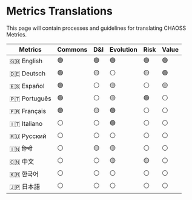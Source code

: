 # Metrics Translations

This page will contain processes and guidelines for translating CHAOSS Metrics.

Metrics | Commons | D&I | Evolution | Risk | Value
---- | ---- | ---- | ---- | ---- | ----
:uk: English | :green_circle: | :green_circle: | :green_circle: | :green_circle: | :green_circle:
:de: Deutsch | :green_circle: | :yellow_circle: | :white_circle: | :yellow_circle: | :green_circle:
:es: Español | :green_circle: | :white_circle: | :yellow_circle: | :white_circle: | :yellow_circle:
:portugal: Português | :green_circle: | :white_circle: | :yellow_circle: | :green_circle: | :white_circle:
:fr: Français | :green_circle: | :yellow_circle: | :green_circle: | :white_circle: | :white_circle:
:it: Italiano | :white_circle: | :white_circle: | :green_circle: | :white_circle: | :white_circle:
:ru: Русский | :white_circle: | :white_circle: | :white_circle: | :white_circle: | :white_circle:
:india: हिन्दी | :white_circle: | :yellow_circle: | :yellow_circle: | :white_circle: | :white_circle:
:cn: 中文 | :white_circle: | :white_circle: | :yellow_circle: | :yellow_circle: | :white_circle:
:kr: 한국어 | :white_circle: | :white_circle: | :white_circle: | :white_circle: | :white_circle:
:jp: 日本語 | :white_circle: | :white_circle: | :white_circle: | :white_circle: | :white_circle:
